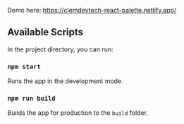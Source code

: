 Demo here: https://clemdevtech-react-palette.netlify.app/

## Available Scripts

In the project directory, you can run:

### `npm start`
Runs the app in the development mode.

### `npm run build`
Builds the app for production to the `build` folder.
